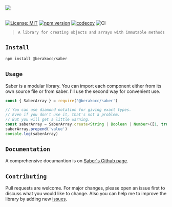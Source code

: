 <img src="https://i.ibb.co/mbyD3SM/Mask-Group-1.png"><br/><br/>

[![License: MIT](https://img.shields.io/badge/License-MIT-blue.svg)](https://www.gnu.org/licenses/gpl-3.0) [![npm version](https://badge.fury.io/js/%40berakocc%2Fsaber.svg)](https://badge.fury.io/js/%40berakocc%2Fsaber) [![codecov](https://codecov.io/gh/MuhammedBeraKoc/saber/branch/main/graph/badge.svg?token=OI629LUA8D)](https://codecov.io/gh/MuhammedBeraKoc/saber/) ![CI](https://github.com/MuhammedBeraKoc/saber/workflows/CI/badge.svg?branch=main&event=push)

>`A library for creating objects and arrays with immutable methods`

## `Install`
```bash
npm install @berakocc/saber
```

## `Usage`
Saber is a modular library. You can import each component either from its own source file or from saber. I'll use the second way for convenient use.
```js
const { SaberArray } = require('@berakocc/saber')

// You can use diamond notation for giving exact types.
// Even if you don't use it, that's not a problem.
// But you will get a little warning.
const saberArray = SaberArray.create<String | Boolean | Number>([1, true])
saberArray.prepend('value')
console.log(saberArray)
```

## `Documentation`
A comprehensive documantion is on [Saber's Github page](https://muhammedberakoc.github.io/saber-web/).

## `Contributing`
Pull requests are welcome. For major changes, please open an issue first to discuss what you would like to change. Also you can help me to improve the library by adding new [issues](https://github.com/MuhammedBeraKoc/saber/issues).
